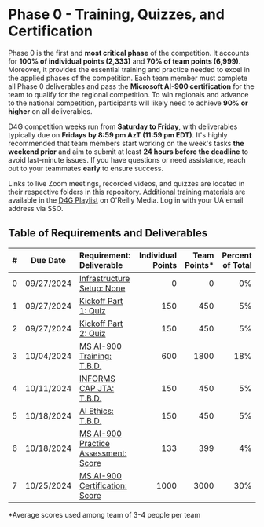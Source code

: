 # Phase 0 - Training, Quizzes, and Certification

Phase 0 is the first and **most critical phase** of the competition. It accounts for **100% of individual points (2,333)** and **70% of team points (6,999)**. Moreover, it provides the essential training and practice needed to excel in the applied phases of the competition. Each team member must complete all Phase 0 deliverables and pass the **Microsoft AI-900 certification** for the team to qualify for the regional competition. To win regionals and advance to the national competition, participants will likely need to achieve **90% or higher** on all deliverables.

D4G competition weeks run from **Saturday to Friday**, with deliverables typically due on **Fridays by 8:59 pm AzT (11:59 pm EDT)**. It's highly recommended that team members start working on the week's tasks **the weekend prior** and aim to submit at least **24 hours before the deadline** to avoid last-minute issues. If you have questions or need assistance, reach out to your teammates **early** to ensure success.

Links to live Zoom meetings, recorded videos, and quizzes are located in their respective folders in this repository. Additional training materials are available in the [D4G Playlist](https://learning.oreilly.com/playlists/cd21a7c9-e5a3-4e71-80c3-c9d10a0457ee) on O'Reilly Media. Log in with your UA email address via SSO.

## Table of Requirements and Deliverables
| # | Due Date | Requirement: Deliverable | Individual Points | Team Points* | Percent of Total |
|:-:|:-------------:|:-----------|-----------:|---------:|-----:|
| 0 | 09/27/2024 | [Infrastructure Setup: None](https://github.com/uaz-d4g/phase0/tree/0aee962febda73cd3d567092a8223ddde27fe2d6/0_setup) | 0 | 0 | 0% |
| 1 | 09/27/2024 | [Kickoff Part 1: Quiz](https://github.com/uaz-d4g/phase0/tree/0aee962febda73cd3d567092a8223ddde27fe2d6/1_kickoff1) | 150 | 450 | 5% |
| 2 | 09/27/2024 | [Kickoff Part 2: Quiz](https://github.com/uaz-d4g/phase0/tree/0aee962febda73cd3d567092a8223ddde27fe2d6/2_kickoff2) | 150 | 450 | 5% |
| 3 | 10/04/2024 | [MS AI-900 Training: T.B.D.](https://github.com/uaz-d4g/phase0/tree/5cf10518ce36d0471f0b8be889d5c88c4d4f53bb/3_azure_ai1) | 600 | 1800 | 18% |
| 4 | 10/11/2024 | [INFORMS CAP JTA: T.B.D.](https://github.com/uaz-d4g/phase0/tree/5cf10518ce36d0471f0b8be889d5c88c4d4f53bb/4_informs_cap) | 150 | 450 | 5% |
| 5 | 10/18/2024 | [AI Ethics: T.B.D.](https://github.com/uaz-d4g/phase0/tree/5cf10518ce36d0471f0b8be889d5c88c4d4f53bb/5_ai_ethics) | 150 | 450 | 5% |
| 6 | 10/18/2024 | [MS AI-900 Practice Assessment: Score](https://github.com/uaz-d4g/phase0/tree/5cf10518ce36d0471f0b8be889d5c88c4d4f53bb/6_azure_ai2) | 133 | 399 | 4% |
| 7 | 10/25/2024 | [MS AI-900 Certification: Score](https://github.com/uaz-d4g/phase0/tree/5cf10518ce36d0471f0b8be889d5c88c4d4f53bb/7_azure_ai3) | 1000 | 3000 | 30% |

*Average scores used among team of 3-4 people per team
